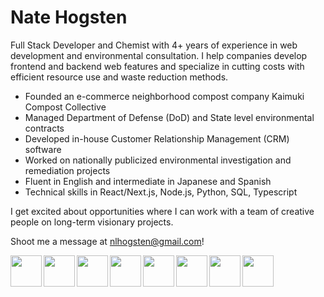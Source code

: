<h1>Nate Hogsten</h1>

Full Stack Developer and Chemist with 4+ years of experience in web development and environmental consultation. I help companies develop frontend and backend web features and specialize in cutting costs with efficient resource use and waste reduction methods.

- Founded an e-commerce neighborhood compost company Kaimuki Compost Collective
- Managed Department of Defense (DoD) and State level environmental contracts
- Developed in-house Customer Relationship Management (CRM) software
- Worked on nationally publicized environmental investigation and remediation projects
- Fluent in English and intermediate in Japanese and Spanish
- Technical skills in React/Next.js, Node.js, Python, SQL, Typescript

I get excited about opportunities where I can work with a team of creative people on long-term visionary projects.

Shoot me a message at nlhogsten@gmail.com!


<img align="left" width="50px" src="https://cdn.jsdelivr.net/gh/devicons/devicon@latest/icons/javascript/javascript-original.svg" />       
<img align="left" width="50px" src="https://cdn.jsdelivr.net/gh/devicons/devicon@latest/icons/typescript/typescript-original.svg" />      
<img align="left" width="50px" src="https://cdn.jsdelivr.net/gh/devicons/devicon@latest/icons/python/python-original-wordmark.svg" />      
<img align="left" width="50px" src="https://cdn.jsdelivr.net/gh/devicons/devicon@latest/icons/nextjs/nextjs-original.svg" />
<img align="left" width="50px" src="https://cdn.jsdelivr.net/gh/devicons/devicon@latest/icons/react/react-original-wordmark.svg" />
<img align="left" width="50px" src="https://cdn.jsdelivr.net/gh/devicons/devicon@latest/icons/html5/html5-original.svg" />
<img align="left" width="50px" src="https://cdn.jsdelivr.net/gh/devicons/devicon@latest/icons/tailwindcss/tailwindcss-original.svg" />
<img align="left" width="50px" src="https://cdn.jsdelivr.net/gh/devicons/devicon@latest/icons/css3/css3-original-wordmark.svg" />
          
          
          
          
          

